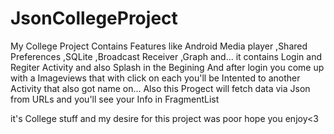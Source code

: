 # JsonCollegeProject
My College Project Contains Features like Android Media player ,Shared Preferences ,SQLite ,Broadcast Receiver ,Graph and...
it contains Login and Regiter Activity and also Splash in the Begining
And after login you come up with a Imageviews that with click on each you'll be Intented to another Activity that also got name on...
Also this Progect will fetch data via Json from URLs and you'll see your Info in FragmentList

it's College stuff and my desire for this project was poor
hope you enjoy<3
